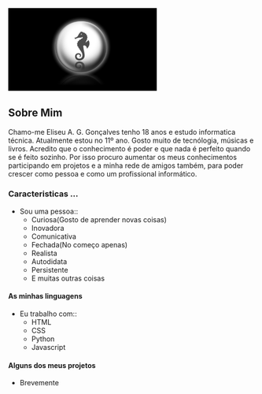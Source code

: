 <img src="fundo.png" alt="Easepayment logo" width="60%" >

## Sobre Mim

Chamo-me <stong>Eliseu A. G. Gonçalves</stong> tenho 18 anos e estudo informatica técnica.
Atualmente estou no 11º ano. Gosto muito de tecnólogia, músicas e livros.
Acredito que o conhecimento é poder e que nada é perfeito quando se é feito sozinho. Por isso procuro aumentar os meus conhecimentos participando em projetos e a minha rede de amigos também, para poder crescer como pessoa e como um profissional informático.

### Caracteristicas ...

* Sou uma pessoa::
	- Curiosa(Gosto de aprender novas coisas)
	- Inovadora
	- Comunicativa
	- Fechada(No começo apenas)
	- Realista
	- Autodidata
	- Persistente
	- E muitas outras coisas

#### As minhas linguagens

* Eu trabalho com::
	- HTML
	- CSS
	- Python
	- Javascript

#### Alguns dos meus projetos

* <stong>Brevemente</stong>
